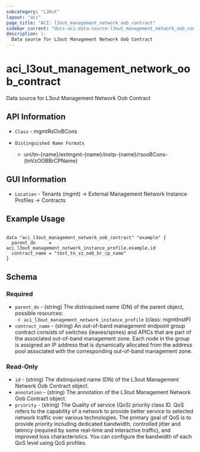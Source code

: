 ```yaml
---
subcategory: "L3Out"
layout: "aci"
page_title: "ACI: l3out_management_network_oob_contract"
sidebar_current: "docs-aci-data-source-l3out_management_network_oob_contract"
description: |-
  Data source for L3out Management Network Oob Contract
---
```


# aci_l3out_management_network_oob_contract #

Data source for L3out Management Network Oob Contract

## API Information ##

* `Class` - mgmtRsOoBCons

* `Distinguished Name Formats`
  - uni/tn-{name}/extmgmt-{name}/instp-{name}/rsooBCons-{tnVzOOBBrCPName}

## GUI Information ##

* `Location` - Tenants (mgmt) -> External Management Network Instance Profiles -> Contracts

## Example Usage ##

```hcl

data "aci_l3out_management_network_oob_contract" "example" {
  parent_dn     = aci_l3out_management_network_instance_profile.example.id
  contract_name = "test_tn_vz_oob_br_cp_name"
}

```

## Schema

### Required

* `parent_dn` - (string) The distinquised name (DN) of the parent object, possible resources:
  - `aci_l3out_management_network_instance_profile` (class: mgmtInstP)
* `contract_name` - (string) An out-of-band management endpoint group contract consists of switches (leaves/spines) and APICs that are part of the associated out-of-band management zone. Each node in the group is assigned an IP address that is dynamically allocated from the address pool associated with the corresponding out-of-band management zone.

### Read-Only

* `id` - (string) The distinquised name (DN) of the L3out Management Network Oob Contract object.
* `annotation` - (string) The annotation of the L3out Management Network Oob Contract object.
* `priority` - (string) The Quality of service (QoS) priority class ID. QoS refers to the capability of a network to provide better service to selected network traffic over various technologies. The primary goal of QoS is to provide priority including dedicated bandwidth, controlled jitter and latency (required by some real-time and interactive traffic), and improved loss characteristics. You can configure the bandwidth of each QoS level using QoS profiles.
